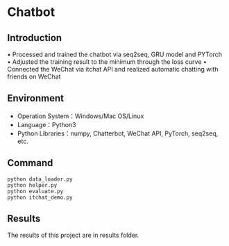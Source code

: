 # Chatbot

## Introduction
• Processed and trained the chatbot via seq2seq, GRU model and PYTorch
• Adjusted the training result to the minimum through the loss curve
• Connected the WeChat via itchat API and realized automatic chatting with friends on WeChat
## Environment
- Operation System：Windows/Mac OS/Linux
- Language：Python3
- Python Libraries：numpy, Chatterbot, WeChat API, PyTorch, seq2seq, etc.
## Command
```
python data_loader.py
python helper.py
python evaluate.py
python itchat_demo.py

```
## Results
The results of this project are in results folder.